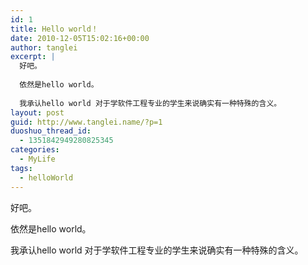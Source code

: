 ```yaml
---
id: 1
title: Hello world！
date: 2010-12-05T15:02:16+00:00
author: tanglei
excerpt: |
  好吧。
  
  依然是hello world。
  
  我承认hello world 对于学软件工程专业的学生来说确实有一种特殊的含义。
layout: post
guid: http://www.tanglei.name/?p=1
duoshuo_thread_id:
  - 1351842949280825345
categories:
  - MyLife
tags:
  - helloWorld
---
```

好吧。

依然是hello world。

我承认hello world 对于学软件工程专业的学生来说确实有一种特殊的含义。

